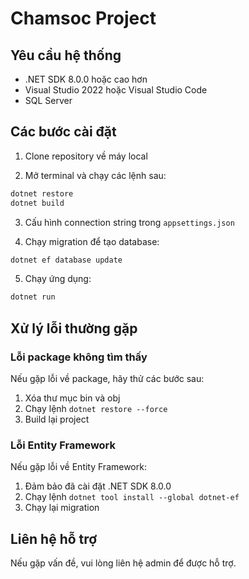 # Chamsoc Project

## Yêu cầu hệ thống
- .NET SDK 8.0.0 hoặc cao hơn
- Visual Studio 2022 hoặc Visual Studio Code
- SQL Server

## Các bước cài đặt

1. Clone repository về máy local

2. Mở terminal và chạy các lệnh sau:
```bash
dotnet restore
dotnet build
```

3. Cấu hình connection string trong `appsettings.json`

4. Chạy migration để tạo database:
```bash
dotnet ef database update
```

5. Chạy ứng dụng:
```bash
dotnet run
```

## Xử lý lỗi thường gặp

### Lỗi package không tìm thấy
Nếu gặp lỗi về package, hãy thử các bước sau:
1. Xóa thư mục bin và obj
2. Chạy lệnh `dotnet restore --force`
3. Build lại project

### Lỗi Entity Framework
Nếu gặp lỗi về Entity Framework:
1. Đảm bảo đã cài đặt .NET SDK 8.0.0
2. Chạy lệnh `dotnet tool install --global dotnet-ef`
3. Chạy lại migration

## Liên hệ hỗ trợ
Nếu gặp vấn đề, vui lòng liên hệ admin để được hỗ trợ. 